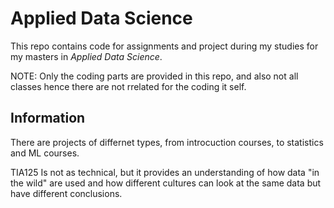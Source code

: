 # Applied Data Science
This repo contains code for assignments and project during my studies for my masters in *Applied Data Science*.

NOTE: Only the coding parts are provided in this repo, and also not all classes hence there are not rrelated for the coding it self.

## Information
There are projects of differnet types, from introcuction courses, to statistics and ML courses.

TIA125 Is not as technical, but it provides an understanding of how data "in the wild" are used and how different cultures can look at the same data but have different conclusions.